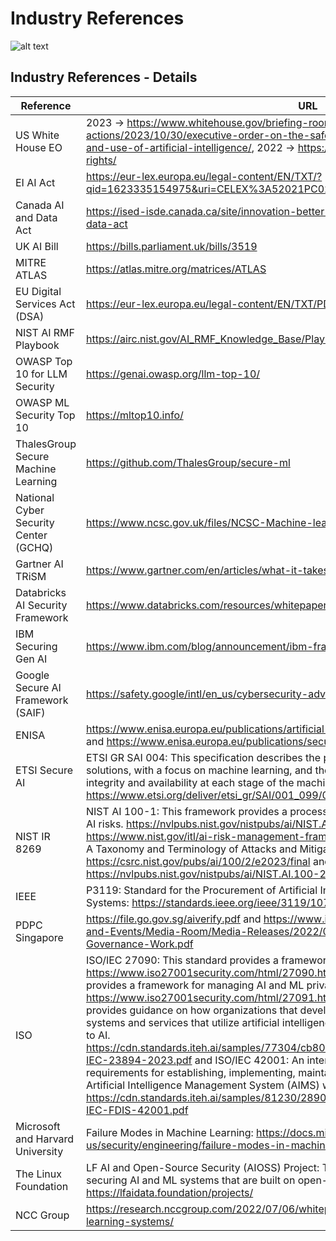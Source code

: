 # Industry References

![alt text](../images/rsf.png)

## Industry References - Details
Reference | URL
--- | ---
US White House EO | 2023 → https://www.whitehouse.gov/briefing-room/presidential-actions/2023/10/30/executive-order-on-the-safe-secure-and-trustworthy-development-and-use-of-artificial-intelligence/, 2022 → https://www.whitehouse.gov/ostp/ai-bill-of-rights/
EI AI Act | https://eur-lex.europa.eu/legal-content/EN/TXT/?qid=1623335154975&uri=CELEX%3A52021PC0206
Canada AI and Data Act | https://ised-isde.canada.ca/site/innovation-better-canada/en/artificial-intelligence-and-data-act
UK AI Bill | https://bills.parliament.uk/bills/3519
MITRE ATLAS | https://atlas.mitre.org/matrices/ATLAS
EU Digital Services Act (DSA) | https://eur-lex.europa.eu/legal-content/EN/TXT/PDF/?uri=CELEX:52020PC0825
NIST AI RMF Playbook | https://airc.nist.gov/AI_RMF_Knowledge_Base/Playbook
OWASP Top 10 for LLM Security | https://genai.owasp.org/llm-top-10/
OWASP ML Security Top 10 | https://mltop10.info/
ThalesGroup Secure Machine Learning | https://github.com/ThalesGroup/secure-ml
National Cyber Security Center (GCHQ) | https://www.ncsc.gov.uk/files/NCSC-Machine-learning-principles.pdf
Gartner AI TRiSM | https://www.gartner.com/en/articles/what-it-takes-to-make-ai-safe-and-effective
Databricks AI Security Framework | https://www.databricks.com/resources/whitepaper/databricks-ai-security-framework-dasf
IBM Securing Gen AI | https://www.ibm.com/blog/announcement/ibm-framework-for-securing-generative-ai/
Google Secure AI Framework (SAIF) | https://safety.google/intl/en_us/cybersecurity-advancements/saif/
ENISA | https://www.enisa.europa.eu/publications/artificial-intelligence-cybersecurity-challenges and https://www.enisa.europa.eu/publications/securing-machine-learning-algorithms
ETSI Secure AI | ETSI GR SAI 004: This specification describes the problem of securing AI-based systems and solutions, with a focus on machine learning, and the challenges relating to confidentiality, integrity and availability at each stage of the machine learning lifecycle. https://www.etsi.org/deliver/etsi_gr/SAI/001_099/004/01.01.01_60/gr_SAI004v010101p.pdf
NIST IR 8269 | NIST AI 100-1: This framework provides a process for identifying, assessing, and managing AI risks. https://nvlpubs.nist.gov/nistpubs/ai/NIST.AI.100-1.pdf and NIST AI RMF: https://www.nist.gov/itl/ai-risk-management-framework and Adversarial Machine Learning: A Taxonomy and Terminology of Attacks and Mitigations: https://csrc.nist.gov/pubs/ai/100/2/e2023/final and https://nvlpubs.nist.gov/nistpubs/ai/NIST.AI.100-2e2023.pdf
IEEE | P3119: Standard for the Procurement of Artificial Intelligence and Automated Decision Systems: https://standards.ieee.org/ieee/3119/10729/
PDPC Singapore | https://file.go.gov.sg/aiverify.pdf and https://www.imda.gov.sg/-/media/Imda/Files/News-and-Events/Media-Room/Media-Releases/2022/05/Annex-B---Background-on-SG-AI-Governance-Work.pdf
ISO | ISO/IEC 27090: This standard provides a framework for managing AI and ML security risks. https://www.iso27001security.com/html/27090.html and ISO/IEC 27091: This standard provides a framework for managing AI and ML privacy risks. https://www.iso27001security.com/html/27091.html and ISO/IEC 23894: This standard provides guidance on how organizations that develop, produce, deploy or use products, systems and services that utilize artificial intelligence (AI) can manage risk specifically related to AI. https://cdn.standards.iteh.ai/samples/77304/cb803ee4e9624430a5db177459158b24/ISO-IEC-23894-2023.pdf and ISO/IEC 42001: An international standard that specifies requirements for establishing, implementing, maintaining, and continually improving an Artificial Intelligence Management System (AIMS) within organizations. https://cdn.standards.iteh.ai/samples/81230/2890a4958ba9484ba795f02dbe7f5407/ISO-IEC-FDIS-42001.pdf
Microsoft and Harvard University | Failure Modes in Machine Learning: https://docs.microsoft.com/en-us/security/engineering/failure-modes-in-machine-learning
The Linux Foundation | LF AI and Open-Source Security (AIOSS) Project: This project is developing a framework for securing AI and ML systems that are built on open-source software. https://lfaidata.foundation/projects/
NCC Group | https://research.nccgroup.com/2022/07/06/whitepaper-practical-attacks-on-machine-learning-systems/